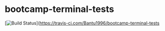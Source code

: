 # bootcamp-terminal-tests

[![Build Status](https://travis-ci.com/Bantu1996/bootcamp-terminal-tests.svg?branch=master)](https://travis-ci.com/Bantu1996/bootcamp-terminal-tests


